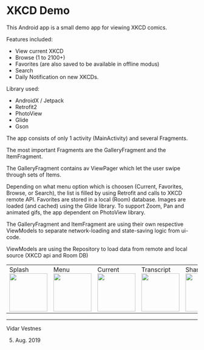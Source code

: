 XKCD Demo
================

This Android app is a small demo app for viewing XKCD comics.

Features included:
- View current XKCD
- Browse (1 to 2100+)
- Favorites (are also saved to be available in offline modus)
- Search
- Daily Notification on new XKCDs.


Library used:
- AndroidX / Jetpack
- Retrofit2
- PhotoView
- Glide
- Gson

The app consists of only 1 activity (MainActivity) and several Fragments.

The most important Fragments are the GalleryFragment and the ItemFragment.

The GalleryFragment contains av ViewPager which let the user swipe through sets of Items.

Depending on what menu option which is choosen (Current, Favorites, Browse, or Search), the
list is filled by using Retrofit and calls to XKCD remote API. Favorites are stored in a local (Room)
database. Images are loaded (and cached) using the Glide library. To support Zoom, Pan and
animated gifs, the app dependent on PhotoView library.

The GalleryFragment and ItemFragment are using their own respective ViewModels to separate
network-loading and state-saving logic from ui-code.

ViewModels are using the Repository to load data from remote and local source (XKCD api and Room DB)

<table>
 <tr>
  <td>
   Splash<br/>
   <img src="https://user-images.githubusercontent.com/256259/62431337-07900f80-b727-11e9-874e-0295270e7cba.png" width="100"/>
  </td>
  
  <td>
    Menu<br/>
   <img src="https://user-images.githubusercontent.com/256259/62431192-71a7b500-b725-11e9-9416-a0cedca7a814.png" width="100"/>
  </td>
  <td>
    Current<br/>
   <img src="https://user-images.githubusercontent.com/256259/62431187-62c10280-b725-11e9-907a-c5eb9825269c.png" width="100"/>
  </td>
  <td>
   Transcript<br/>
   <img src="https://user-images.githubusercontent.com/256259/62431334-052db580-b727-11e9-98d4-2017e883b85c.png" width="100"/>
  </td>
  
  <td>
   Share</br>
   <img src="https://user-images.githubusercontent.com/256259/62431330-fe06a780-b726-11e9-9048-9accd27f874c.png" width="100"/>
  </td>

  <td>
    Settings<br/>
   <img src="https://user-images.githubusercontent.com/256259/62431189-694f7a00-b725-11e9-8fc4-51214e20671b.png" width="100"/>
  </td>
  <td>
   Alarm<br/>
   <img src="https://user-images.githubusercontent.com/256259/62431332-0232c500-b727-11e9-9e0c-d0a0760b5096.png" width="100"/>
  </td>



 </tr>
 </table>



---

Vidar Vestnes
 
05. Aug. 2019
